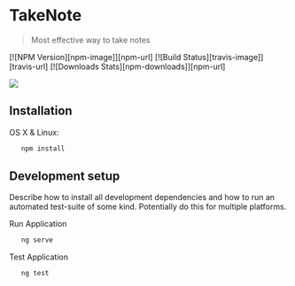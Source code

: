 # TakeNote
> Most effective way to take notes

[![NPM Version][npm-image]][npm-url]
[![Build Status][travis-image]][travis-url]
[![Downloads Stats][npm-downloads]][npm-url]



![](header.png)

## Installation

OS X & Linux:

```sh
   npm install
```


## Development setup

Describe how to install all development dependencies and how to run an automated test-suite of some kind. Potentially do this for multiple platforms.

Run Application

```typescript 
   ng serve
```

Test Application

```typescript 
   ng test
```





